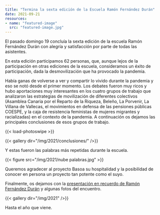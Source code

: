 ```yaml
---
title: "Termina la sexta edición de la Escuela Ramón Fernández Durán"
date: 2021-09-21
resources:
- name: "featured-image"
  src: "featured-image.jpg"
---
```


El pasado domingo 19 concluía la sexta edición de la escuela Ramón Fernández Durán con alegría y satisfacción por parte de todas las asistentes.

En esta edición participamos 62 personas, que, aunque lejos de la participación en otras ediciones de la escuela, consideramos un éxito de participación, dada la desmovilización que ha provocado la pandemia.

Había ganas de volverse a ver y compartir lo vivido durante la pandemia y eso se notó desde el primer momento. Los debates fueron muy ricos y hubo aportaciones muy interesantes en los cuatro grupos de trabajo que analizaron las estrategias de movilización de diferentes colectivos (Asamblea Canaria por el Reparto de la Riqueza, Beleño, La Porvenir, La Villana de Vallecas, el movimientos en defensa de las pensiones públicas COESPE, y la caja de resistencia feministas de mujeres migrantes y racializadas) en el contexto de la pandemia. A continuación os dejamos las principales conclusiones de esos grupos de trabajo.

{{< load-photoswipe >}}

{{< gallery dir="/img/2021/conclusiones/" />}}

Y estas fueron las palabras más repetidas durante la escuela.

{{< figure src="/img/2021/nube palabras.jpg" >}}

Queremos agradecer al proyecto Basoa su hospitalidad y la posibilidad de conocer en persona un proyecto tan potente como el suyo. 

Finalmente, os dejamos con la [presentación en recuerdo de Ramón Fernández Durán](https://escuelaramonfdez.org/homenaje-ramon/) y algunas fotos del encuentro.

{{< gallery dir="/img/2021" />}}

Hasta el año que viene.


